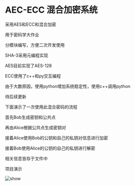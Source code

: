 # AEC-ECC 混合加密系统

采用AES和ECC和混合加密

用于密码学大作业

分模块编写，方便二次开发使用

SHA-3采用元编程实现

AES目前实现了AES-128

ECC使用了c++和py交互编程

由于大数原因，使用python增加系统稳定性，使用c++调用python

待后续更新

下面演示了一次使用此混合密码的流程

首先Bob生成密钥和公共点

再由Alice根据公共点生成密钥对

接着Alice使用Bob的公钥和自己的私钥对信息进行加密

接着Bob使用Alice的公钥的自己的私钥进行解密

相关信息皆存于文件中

项目演示

![show](./image/show.gif)
